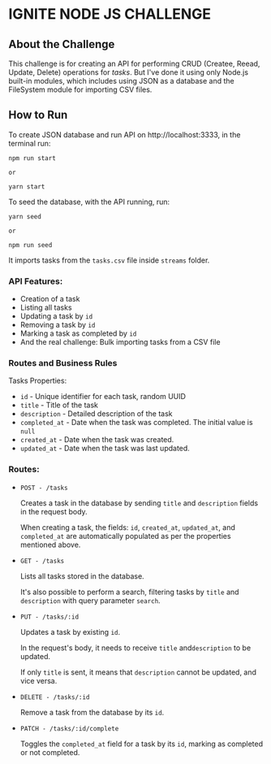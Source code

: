 # IGNITE NODE JS CHALLENGE

## About the Challenge

This challenge is for creating an API for performing CRUD (Createe, Reead, Update, Delete) operations for _tasks_.
But I've done it using only Node.js built-in modules, which includes using JSON as a database and the FileSystem module for importing CSV files.

## How to Run

To create JSON database and run API on http://localhost:3333, in the terminal run:

```console
npm run start

or

yarn start
```

To seed the database, with the API running, run:

```console
yarn seed

or

npm run seed
```

It imports tasks from the `tasks.csv` file inside `streams` folder.

### API Features:

- Creation of a task
- Listing all tasks
- Updating a task by `id`
- Removing a task by `id`
- Marking a task as completed by `id`
- And the real challenge: Bulk importing tasks from a CSV file

### Routes and Business Rules

Tasks Properties:

- `id` - Unique identifier for each task, random UUID
- `title` - Title of the task
- `description` - Detailed description of the task
- `completed_at` - Date when the task was completed. The initial value is `null`
- `created_at` - Date when the task was created.
- `updated_at` - Date when the task was last updated.

### Routes:

- `POST - /tasks`

  Creates a task in the database by sending `title` and `description` fields in the request body.

  When creating a task, the fields: `id`, `created_at`, `updated_at`, and `completed_at` are automatically populated as per the properties mentioned above.

- `GET - /tasks`

  Lists all tasks stored in the database.

  It's also possible to perform a search, filtering tasks by `title` and `description` with query parameter `search`.

- `PUT - /tasks/:id`

  Updates a task by existing `id`.

  In the request's body, it needs to receive `title` and`description` to be updated.

  If only `title` is sent, it means that `description` cannot be updated, and vice versa.

- `DELETE - /tasks/:id`

  Remove a task from the database by its `id`.

- `PATCH - /tasks/:id/complete`

  Toggles the `completed_at` field for a task by its `id`, marking as completed or not completed.
